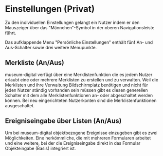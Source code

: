 # Einstellungen (Privat)

Zu den individuellen Einstellungen gelangt ein Nutzer indem er den
Mauszeiger über das \"Männchen\"-Symbol in der oberen Navigationsleiste
führt.

Das aufklappende Menu \"Persönliche Einstellungen\" enthält fünf An- und
Aus-Schalter sowie drei weitere Menupunkte.

Merkliste (An/Aus)
------------------

museum-digital verfügt über eine Merklistenfunktion die es jedem Nutzer
erlaubt eine oder mehrere Merklisten zu erstellen und zu verwalten. Weil
die Merklisten und ihre Verwaltung Bildschirmplatz benötigen und nicht
für jeden Nutzer ständig vorhanden sein müssen gibt es diesen generellen
Schalter mit dem alle Merklistenfunktionen an- oder abgeschaltet werden
können. Bei neu eingerichteten Nutzerkonten sind die
Merklistenfunktionen ausgeschaltet.

Ereigniseingabe über Listen (An/Aus)
------------------------------------

Um bei museum-digital objektbezogene Ereignisse einzugeben gibt es zwei
Möglichkeiten. Eine herkömmliche, die mit mehreren Formularen arbeitet
und eine weitere, bei der die Ereigniseingabe direkt in das Formular
Objekteingabe (Basis) integriert ist.

 
